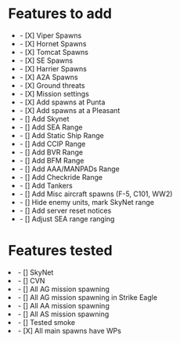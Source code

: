 <h1>Features to add</h1>	
<ul>
  <li>- [X] Viper Spawns</li>
  <li>- [X] Hornet Spawns</li>
  <li>- [X] Tomcat Spawns</li>
  <li>- [X] SE Spawns</li>
  <li>- [X] Harrier Spawns</li>

  <li>- [X] A2A Spawns</li>
  <li>- [X] Ground threats</li>
  <li>- [X] Mission settings</li>
  <li>- [X] Add spawns at Punta</li>
  <li>- [X] Add spawns at a Pleasant</li>

  <li>- [] Add Skynet</li>
  <li>- [] Add SEA Range</li>
  <li>- [] Add Static Ship Range</li>
  <li>- [] Add CCIP Range</li>
  <li>- [] Add BVR Range</li> 
  <li>- [] Add BFM Range</li> 
  <li>- [] Add AAA/MANPADs Range</li> 
  <li>- [] Add Checkride Range</li> 

  <li>- [] Add Tankers</li>
  <li>- [] Add Misc aircraft spawns (F-5, C101, WW2)</li>
  <li>- [] Hide enemy units, mark SkyNet range</li>
  <li>- [] Add server reset notices</li>

  <li>- [] Adjust SEA range ranging</li>
</ul>

<h1>Features tested</h1>	
<li>- [] SkyNet</li>
<li>- [] CVN</li>
<li>- [] All AG mission spawning</li>
<li>- [] All AG mission spawning in Strike Eagle</li>
<li>- [] All AA mission spawning</li>
<li>- [] All AS mission spawning</li>
<li>- [] Tested smoke</li>
<li>- [X] All main spawns have WPs</li>

